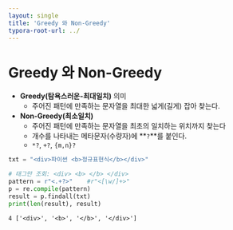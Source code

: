 ```yaml
---
layout: single
title: 'Greedy 와 Non-Greedy'
typora-root-url: ../
---
```


# Greedy 와 Non-Greedy

- **Greedy(탐욕스러운-최대일치)** 의미
    - 주어진 패턴에 만족하는 문자열을 최대한 넓게(길게) 잡아 찾는다.
- **Non-Greedy(최소일치)**
    - 주어진 패턴에 만족하는 문자열을 최초의 일치하는 위치까지 찾는다
    - 개수를 나타내는 메타문자(수량자)에 **`?`**를 붙인다.
    - `*?`, `+?`, `{m,n}?`


```python
txt = "<div>파이썬 <b>정규표현식</b></div>"

# 태그만 조회: <div> <b> </b> </div>
pattern = r"<.+?>"    #r"<[\w/]+>"
p = re.compile(pattern)
result = p.findall(txt)
print(len(result), result)
```

    4 ['<div>', '<b>', '</b>', '</div>']
